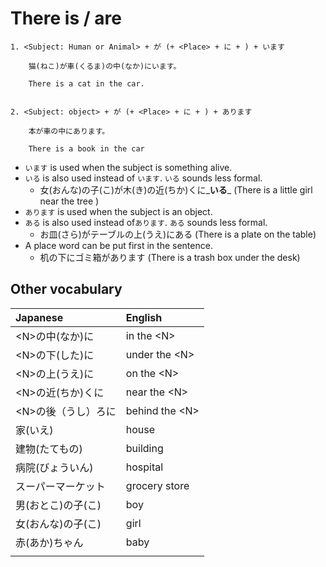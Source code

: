 # There is / are

```text
1. <Subject: Human or Animal> + が (+ <Place> + に + ) + います

    猫(ねこ)が車(くるま)の中(なか)にいます。
    
    There is a cat in the car.


2. <Subject: object> + が (+ <Place> + に + ) + あります

    本が車の中にあります。
        
    There is a book in the car    

```

* `います` is used when the subject is something alive.
* `いる` is also used instead of `います`. `いる` sounds less formal.
  * 女\(おんな\)の子\(こ\)が木\(き\)の近\(ちか\)くに_**いる**_ \(There is a little girl near the tree \)
* `あります` is used when the subject is an object.
* `ある` is also used instead of`あります`. `ある` sounds less formal.
  * お皿\(さら\)がテーブルの上\(うえ\)にある \(There is a plate on the table\)
* A place word can be put first in the sentence.
  * 机の下にゴミ箱があります \(There is a trash box under the desk\)

## Other vocabulary

| Japanese | English |
| :--- | :--- |
| &lt;N&gt;の中\(なか\)に | in the &lt;N&gt; |
| &lt;N&gt;の下\(した\)に | under the &lt;N&gt; |
| &lt;N&gt;の上\(うえ\)に | on the &lt;N&gt; |
| &lt;N&gt;の近\(ちか\)くに | near the &lt;N&gt; |
| &lt;N&gt;の後（うし）ろに | behind the &lt;N&gt; |
| 家\(いえ\) | house |
| 建物\(たてもの\) | building |
| 病院\(びょういん\) | hospital |
| スーパーマーケット | grocery store |
| 男\(おとこ\)の子\(こ\) | boy |
| 女\(おんな\)の子\(こ\) | girl |
| 赤\(あか\)ちゃん | baby |
|  |  |

